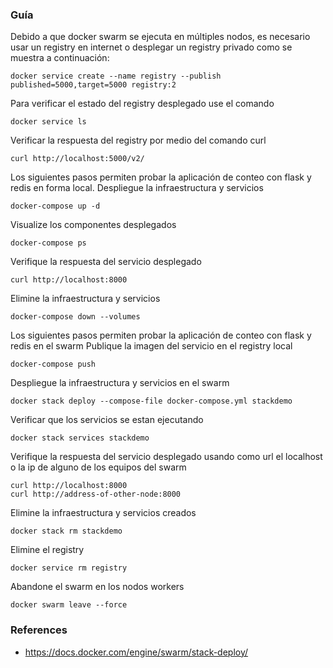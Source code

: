 ### Guía

Debido a que docker swarm se ejecuta en múltiples nodos, es necesario usar un registry en internet o desplegar
un registry privado como se muestra a continuación:
```
docker service create --name registry --publish published=5000,target=5000 registry:2
```

Para verificar el estado del registry desplegado use el comando
```
docker service ls
```

Verificar la respuesta del registry por medio del comando curl
```
curl http://localhost:5000/v2/
```

Los siguientes pasos permiten probar la aplicación de conteo con flask y redis en forma local.
Despliegue la infraestructura y servicios
```
docker-compose up -d
```

Visualize los componentes desplegados
```
docker-compose ps
```

Verifique la respuesta del servicio desplegado 
```
curl http://localhost:8000
```

Elimine la infraestructura y servicios
```
docker-compose down --volumes
```

Los siguientes pasos permiten probar la aplicación de conteo con flask y redis en el swarm
Publique la imagen del servicio en el registry local
```
docker-compose push
```

Despliegue la infraestructura y servicios en el swarm
```
docker stack deploy --compose-file docker-compose.yml stackdemo
```

Verificar que los servicios se estan ejecutando
```
docker stack services stackdemo
```

Verifique la respuesta del servicio desplegado usando como url el localhost o la ip de alguno de los equipos del swarm
```
curl http://localhost:8000
curl http://address-of-other-node:8000
```

Elimine la infraestructura y servicios creados
```
docker stack rm stackdemo
```

Elimine el registry
```
docker service rm registry
```

Abandone el swarm en los nodos workers
```
docker swarm leave --force
```

### References
* https://docs.docker.com/engine/swarm/stack-deploy/
